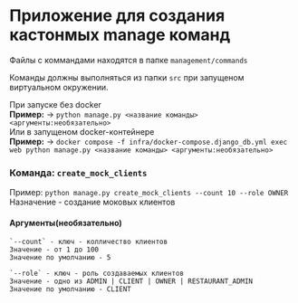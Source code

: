 # Приложение для создания кастонмых manage команд
Файлы с коммандами находятся в папке `management/commands`

Команды должны выполняться из папки `src` при запущеном виртуальном окружении.

При запуске без docker\
**Пример:** -> `python manage.py <название команды> <аргументы:необязательно>`\
Или в запущеном docker-контейнере\
**Пример:** -> `docker compose -f infra/docker-compose.django_db.yml exec web python manage.py <название команды> <аргументы:необязательно>`

### Команда: `create_mock_clients`
Пример: `python manage.py create_mock_clients --count 10 --role OWNER`\
Назначение - создание моковых клиентов
#### Аргументы(необязательно)
    `--count` - ключ - колличество клиентов
    Значение - от 1 до 100
    Значение по умолчанию - 5 

    `--role` - ключ - роль создаваемых клиентов
    Значение - одно из ADMIN | CLIENT | OWNER | RESTAURANT_ADMIN
    Значение по умолчанию - CLIENT